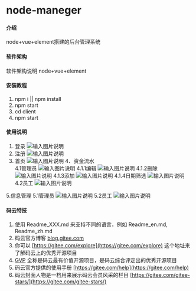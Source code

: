 # node-maneger

#### 介绍
node+vue+element搭建的后台管理系统

#### 软件架构
软件架构说明
node+vue+element

#### 安装教程

1. npm i || npm install
2. npm start
3. cd client
4. npm start

#### 使用说明

1. 登录
![输入图片说明](https://images.gitee.com/uploads/images/2019/0925/153905_46f509fd_2197057.png "屏幕截图.png")
2. 注册
![输入图片说明](https://images.gitee.com/uploads/images/2019/0925/153944_34020317_2197057.png "屏幕截图.png")
3. 首页
![输入图片说明](https://images.gitee.com/uploads/images/2019/0925/154605_99506d49_2197057.png "屏幕截图.png")
4、资金流水   
    4.1管理员
![输入图片说明](https://images.gitee.com/uploads/images/2019/0925/161606_b9892aa9_2197057.png "屏幕截图.png")
        4.1.1编辑
![输入图片说明](https://images.gitee.com/uploads/images/2019/0925/160327_b0484108_2197057.png "屏幕截图.png")
        4.1.2删除
![输入图片说明](https://images.gitee.com/uploads/images/2019/0925/161310_a2c01657_2197057.png "屏幕截图.png")
        4.1.3添加
![输入图片说明](https://images.gitee.com/uploads/images/2019/0925/161446_b0e26f52_2197057.png "屏幕截图.png")
        4.1.4日期筛选
![输入图片说明](https://images.gitee.com/uploads/images/2019/0925/161853_e2e65fa3_2197057.png "屏幕截图.png")
    4.2员工
![输入图片说明](https://images.gitee.com/uploads/images/2019/0925/162235_32f77ac6_2197057.png "屏幕截图.png")
    
5.信息管理
    5.1管理员
    ![输入图片说明](https://images.gitee.com/uploads/images/2019/0925/154936_a954db68_2197057.png "屏幕截图.png")
    5.2员工
    ![输入图片说明](https://images.gitee.com/uploads/images/2019/0925/155442_bd2c333a_2197057.png "屏幕截图.png")



#### 码云特技

1. 使用 Readme\_XXX.md 来支持不同的语言，例如 Readme\_en.md, Readme\_zh.md
2. 码云官方博客 [blog.gitee.com](https://blog.gitee.com)
3. 你可以 [https://gitee.com/explore](https://gitee.com/explore) 这个地址来了解码云上的优秀开源项目
4. [GVP](https://gitee.com/gvp) 全称是码云最有价值开源项目，是码云综合评定出的优秀开源项目
5. 码云官方提供的使用手册 [https://gitee.com/help](https://gitee.com/help)
6. 码云封面人物是一档用来展示码云会员风采的栏目 [https://gitee.com/gitee-stars/](https://gitee.com/gitee-stars/)